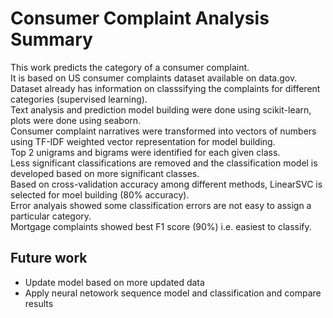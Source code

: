 # Consumer Complaint Analysis Summary
This work predicts the category of a consumer complaint.   
It is based on US consumer complaints dataset available on data.gov. Dataset already has information on classsifying the complaints for different categories (supervised learning).  
Text analysis and prediction model building were done using scikit-learn, plots were done using seaborn.   
Consumer complaint narratives were transformed into vectors of numbers using TF-IDF weighted vector representation for model building.  
Top 2 unigrams and bigrams were identified for each given class.  
Less significant classifications are removed and the classification model is developed based on more significant classes.   
Based on cross-validation accuracy among different methods, LinearSVC is selected for moel building (80% accuracy).  
Error analyais showed some classification errors are not easy to assign a particular category.  
Mortgage complaints showed best F1 score (90%) i.e. easiest to classify.  

## Future work
* Update model based on more updated data 
* Apply neural netowork sequence model and classification and compare results
